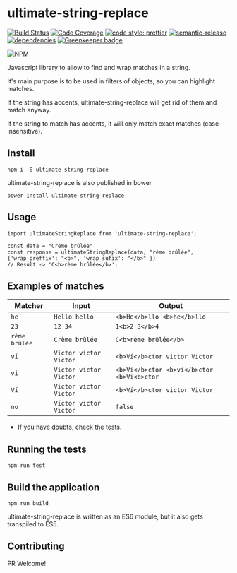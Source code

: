 # ultimate-string-replace

[![Build Status](https://travis-ci.org/vlaraort/ultimate-string-replace.svg?branch=master)](https://travis-ci.org/vlaraort/ultimate-string-replace)
[![Code Coverage](https://codecov.io/gh/vlaraort/ultimate-string-replace/branch/master/graph/badge.svg)](https://codecov.io/gh/vlaraort/ultimate-string-replace/)
[![code style: prettier](https://img.shields.io/badge/code_style-prettier-ff69b4.svg?style=flat-square)](https://github.com/prettier/prettier)
[![semantic-release](https://img.shields.io/badge/%20%20%F0%9F%93%A6%F0%9F%9A%80-semantic--release-e10079.svg)](https://github.com/semantic-release/semantic-release)
[![dependencies](https://david-dm.org/vlaraort/ultimate-string-replace.svg)](https://david-dm.org/vlaraort/ultimate-string-replace)
[![Greenkeeper badge](https://badges.greenkeeper.io/vlaraort/ultimate-string-replace.svg)](https://greenkeeper.io/)

[![NPM](https://nodei.co/npm/ultimate-string-replace.png)](https://nodei.co/npm/ultimate-string-replace/) 

Javascript library to allow to find and wrap matches in a string.

It's main purpose is to be used in filters of objects, so you can highlight matches.

If the string has accents, ultimate-string-replace will get rid of them and match anyway.

If the string to match has accents, it will only match exact matches (case-insensitive).


## Install

`npm i -S ultimate-string-replace`

ultimate-string-replace is also published in bower

`bower install ultimate-string-replace`

## Usage

```
import ultimateStringReplace from 'ultimate-string-replace';

const data = "Crème brûlée"
const response = ultimateStringReplace(data, "rème brûlée", {'wrap_preffix': "<b>", 'wrap_sufix': "</b>" })
// Result -> 'C<b>rème brûlée</b>';
```
## Examples of matches

| Matcher | Input | Output |
| ------------- | ------------- |------------- |
| `he`  | `Hello hello`  | `<b>He</b>llo <b>he</b>llo`  |
| `23`  | `12 34`  | `1<b>2 3</b>4`  |
| `rème brûlée`  | `Crème brûlée`  | `C<b>rème brûlée</b>`  |
| `ví`  | `Víctor victor Victor`  | `<b>Ví</b>ctor victor Victor`  |
| `vi`  | `Víctor victor Victor`  | `<b>Ví</b>ctor <b>vi</b>ctor <b>Vi<b>ctor`  |
| `Ví`  | `Víctor victor Victor`  | `<b>Ví</b>ctor victor Victor`  |
| `no`  | `Víctor victor Victor`  | `false`  |

* If you have doubts, check the tests.

## Running the tests

`npm run test`

## Build the application

`npm run build`

ultimate-string-replace is written as an ES6 module, but it also gets transpiled to ES5.

## Contributing

PR Welcome!

